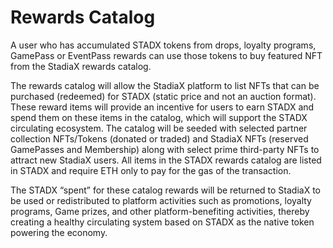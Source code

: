 # Rewards Catalog

A user who has accumulated STADX tokens from drops, loyalty programs, GamePass or EventPass rewards can use those tokens to buy featured NFT from the StadiaX rewards catalog.

The rewards catalog will allow the StadiaX platform to list NFTs that can be purchased (redeemed) for STADX (static price and not an auction format). These reward items will provide an incentive for users to earn STADX and spend them on these items in the catalog, which will support the STADX circulating ecosystem. The catalog will be seeded with selected partner collection NFTs/Tokens (donated or traded) and StadiaX NFTs (reserved GamePasses and Membership) along with select prime third-party NFTs to attract new StadiaX users. All items in the STADX rewards catalog are listed in STADX and require ETH only to pay for the gas of the transaction.

The STADX “spent” for these catalog rewards will be returned to StadiaX to be used or redistributed to platform activities such as promotions, loyalty programs, Game prizes, and other platform-benefiting activities, thereby creating a healthy circulating system based on STADX as the native token powering the economy.
